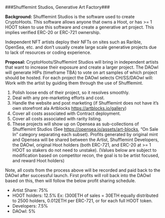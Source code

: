 ###Shufflemint Studios, Generative Art Factory###

**Background:**
Shufflemint Studios is the software used to create CryptoHoots. This software allows anyone that owns a Hoot, or has >= 1 HOOT token to use this software and create a generative art project. This implies verified ERC-20 or ERC-721 ownership.

Independent NFT artists deploy their NFTs on sites such as Rarible, OpenSea, etc. and don’t usually create large scale generative projects due to lack of resources or coding experience. 
 
**Proposal:**
CryptoHoots/Shufflemint Studios will bring in independent artists that want to increase their exposure and create a larger project. The DAOwl will generate HIPs (timeframe TBA) to vote on art samples of which project should be hosted. For each project the DAOwl selects CH/SS/DAOwl will:
Work with the artist by guiding them through the use of Shufflemint.

1. Polish loose ends of their project, so it resolves smoothly.
2. Deal with any pre-marketing efforts and cost.
3. Handle the website and post marketing (if Shufflemint does not have it’s own storefront ala Artblocks https://artblocks.io/gallery)
4. Cover all costs associated with Contract deployment.
5. Cover all costs associated with rarity listing.
6. These projects will show up on Opensea as sub-collections of Shufflemint Studios (See https://opensea.io/assets/art-blocks, “On Sale In” category separating each subset). Profits generated by original mint and Opensea will be shared between the Artist, Shufflemint Developers, the DAOwl, original Hoot holders (both ERC-721, and ERC-20 at >= 1 HOOT so stakers do not need to unstake).
(Values below are subject to modification based on competitor recon, the goal is to be artist focused, and reward Hoot holders)

Note, all costs from the process above will be recorded and paid back to the DAOwl after successful launch. First profits will roll back into the DAOwl based on this, then will follow the below profit sharing schedule.
- Artist Share: 75% 
- HOOT holders: 12.5% Ex: (300ETH of sales = 30ETH equally distributed to 2500 holders, 0.012ETH per ERC-721, or for each full HOOT token.
- Developers: 7.5%
- DAOwl: 5%
